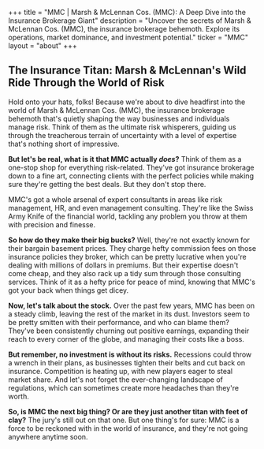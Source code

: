 +++
title = "MMC |  Marsh & McLennan Cos. (MMC): A Deep Dive into the Insurance Brokerage Giant"
description = "Uncover the secrets of Marsh & McLennan Cos. (MMC), the insurance brokerage behemoth. Explore its operations, market dominance, and investment potential."
ticker = "MMC"
layout = "about"
+++

        


## The Insurance Titan: Marsh & McLennan's Wild Ride Through the World of Risk

Hold onto your hats, folks! Because we're about to dive headfirst into the world of Marsh & McLennan Cos. (MMC), the insurance brokerage behemoth that's quietly shaping the way businesses and individuals manage risk.  Think of them as the ultimate risk whisperers, guiding us through the treacherous terrain of uncertainty with a level of expertise that's nothing short of impressive. 

**But let's be real, what is it that MMC actually *does*?**  Think of them as a one-stop shop for everything risk-related. They've got insurance brokerage down to a fine art, connecting clients with the perfect policies while making sure they're getting the best deals. But they don't stop there.  

MMC's got a whole arsenal of expert consultants in areas like risk management, HR, and even management consulting.  They're like the Swiss Army Knife of the financial world, tackling any problem you throw at them with precision and finesse. 

**So how do they make their big bucks?**  Well, they're not exactly known for their bargain basement prices. They charge hefty commission fees on those insurance policies they broker, which can be pretty lucrative when you're dealing with millions of dollars in premiums.  But their expertise doesn't come cheap, and they also rack up a tidy sum through those consulting services.  Think of it as a hefty price for peace of mind, knowing that MMC's got your back when things get dicey.

**Now, let's talk about the stock.**  Over the past few years, MMC has been on a steady climb, leaving the rest of the market in its dust. Investors seem to be pretty smitten with their performance, and who can blame them? They've been consistently churning out positive earnings, expanding their reach to every corner of the globe, and managing their costs like a boss. 

**But remember, no investment is without its risks.**  Recessions could throw a wrench in their plans, as businesses tighten their belts and cut back on insurance.  Competition is heating up, with new players eager to steal market share. And let's not forget the ever-changing landscape of regulations, which can sometimes create more headaches than they're worth.  

**So, is MMC the next big thing? Or are they just another titan with feet of clay?**  The jury's still out on that one.  But one thing's for sure:  MMC is a force to be reckoned with in the world of insurance, and they're not going anywhere anytime soon. 

        